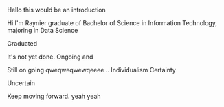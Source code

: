 Hello this would be an introduction

Hi I'm Raynier graduate of Bachelor of Science in Information Technology, majoring in Data Science

Graduated 

It's not yet done. 
Ongoing and 

Still on going
qweqweqwewqeeee
..
Individualism
Certainty

Uncertain 

Keep moving forward.
yeah
yeah
